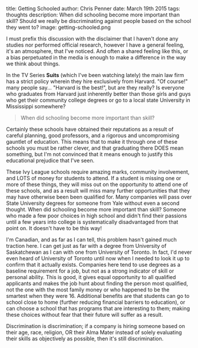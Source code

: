 title: Getting Schooled
author: Chris Penner
date: March 19th 2015
tags: thoughts
description: When did schooling become more important than skill? Should we really be discriminating against people based on the school they went to?
image: getting-schooled.png

I must prefix this discussion with the disclaimer that I haven't done any
studies nor performed official research, however I have a general feeling, it's
an atmosphere, that I've noticed. And often a shared feeling like this, or a
bias perpetuated in the media is enough to make a difference in the way we
think about things.

In the TV Series **Suits** (which I've been watching lately) the main law firm
has a strict policy wherein they hire exclusively from Harvard. "Of course!"
many people say... "Harvard is the best!", but are they really? Is everyone who
graduates from Harvard just inherently better than those girls and guys who get
their community college degrees or go to a local state University in Mississippi
somewhere?

> When did schooling become more important than skill?

Certainly these schools have obtained their reputations as a result of careful
planning, good professors, and a rigorous and uncompromising gauntlet of
education. This means that to make it through one of these schools you must be
rather clever, and that graduating there DOES mean something, but I'm not
convinced that it means enough to justify this educational prejudice that I've
seen.

These Ivy League schools require amazing marks, community involvement, and
LOTS of money for students to attend. If a student is missing one or more of
these things, they will miss out on the opportunity to attend one of these
schools, and as a result will miss many further opportunities that they may
have otherwise been been qualified for. Many companies will pass over State
University degrees for someone from Yale without even a second thought. When
did schooling become more important than skill? Someone who made a few poor
choices in high school and didn't find their passions until a few years into
college is systematically disadvantaged from that point on. It doesn't have to
be this way!

I'm Canadian, and as far as I can tell, this problem hasn't gained much
traction here. I can get just as far with a degree from University of
Saskatchewan as I can with one from University of Toronto. In fact, I'd never
even heard of University of Toronto until now when I needed to look it up to
confirm that it actually exists. Companies here tend to use degrees as a baseline
requirement for a job, but not as a strong indicator of skill or personal
ability. This is good, it gives equal opportunity to all qualified applicants
and makes the job hunt about finding the person most qualified, not the one
with the most family money or who happened to be the smartest when they were
16. Additional benefits are that students can go to school close to home
(further reducing financial barriers to education), or can choose a school that
has programs that are interesting to them; making these choices without fear
that their future will suffer as a result.

Discrimination is discrimination; if a company is hiring someone based on their
age, race, religion, OR their Alma Mater instead of solely evaluating their
skills as objectively as possible, then it's still discrimination.

